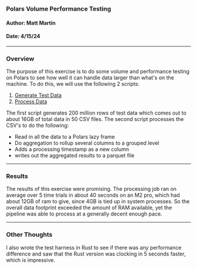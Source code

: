 ### Polars Volume Performance Testing
#### Author: Matt Martin
#### Date: 4/15/24

<hr>
<h3>Overview</h3>
The purpose of this exercise is to do some volume and performance testing on Polars to see how well it can handle data larger than what's on the machine. To do this, we will use the following 2 scripts:

1. [Generate Test Data](./volume_testing/gen_volume_data.py)
2. [Process Data](./volume_testing/process_data.py)

The first script generates 200 million rows of test data which comes out to about 16GB of total data in 50 CSV files. The second script processes the CSV's to do the following:

- Read in all the data to a Polars lazy frame
- Do aggregation to rollup several columns to a grouped level
- Adds a processing timestamp as a new column
- writes out the aggregated results to a parquet file

<hr>
<h3>Results</h3>
The results of this exercise were promising. The processing job ran on average over 5 time trials in about 40 seconds on an M2 pro, which had about 12GB of ram to give, since 4GB is tied up in system processes. So the overall data footprint exceeded the amount of RAM available, yet the pipeline was able to process at a generally decent enough pace.

<hr>
<h3>Other Thoughts</h3>
I also wrote the test harness in Rust to see if there was any performance difference and saw that the Rust version was clocking in 5 seconds faster, which is impressive.